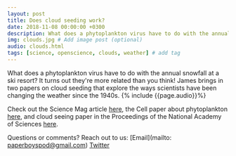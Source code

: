 ```yaml
---
layout: post
title: Does cloud seeding work?
date: 2018-11-08 00:00:00 +0300
description: What does a phytoplankton virus have to do with the annual snowfall at a ski resort?... # Add post description (shows up as description on social media posts)
img: clouds.jpg # Add image post (optional)
audio: clouds.html
tags: [science, openscience, clouds, weather] # add tag
---
```


What does a phytoplankton virus have to do with the annual snowfall at a ski resort? It turns out they're more related than you think! James brings in two papers on cloud seeding that explore the ways scientists have been changing the weather since the 1940s.
{% include {{page.audio}}%}

Check out the Science Mag article [here](http://www.sciencemag.org/news/2018/08/alga-may-be-seeding-world-s-skies-clouds), the Cell paper about phytoplankton [here](https://www.cell.com/iscience/fulltext/S2589-0042(18)30105-6), and cloud seeing paper in the Proceedings of the National Academy of Sciences [here](http://www.pnas.org/content/115/6/1168).

Questions or comments? Reach out to us: [Email](mailto: paperboyspod@gmail.com) [Twitter](https://twitter.com/PaperBoysPod)
